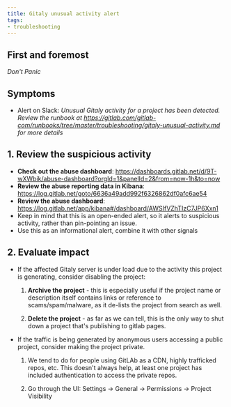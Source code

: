 ```yaml
---
title: Gitaly unusual activity alert
tags:
- troubleshooting
---
```



## First and foremost

*Don't Panic*

## Symptoms

* Alert on Slack: _Unusual Gitaly activity for a project has been detected. Review the runbook at https://gitlab.com/gitlab-com/runbooks/tree/master/troubleshooting/gitaly-unusual-activity.md for more details_

## 1. Review the suspicious activity

- **Check out the abuse dashboard**: https://dashboards.gitlab.net/d/9T-wXWbik/abuse-dashboard?orgId=1&panelId=2&from=now-1h&to=now
- **Review the abuse reporting data in Kibana**: https://log.gitlab.net/goto/6636a49add992f6326862df0afc6ae54
- **Review the abuse dashboard**:  https://log.gitlab.net/app/kibana#/dashboard/AWSIfVZhTIzC7JP6Xxn1
- Keep in mind that this is an open-ended alert, so it alerts to suspicious activity, rather than pin-pointing an issue.
- Use this as an informational alert, combine it with other signals

## 2. Evaluate impact

- If the affected Gitaly server is under load due to the activity this project is generating, consider disabling the project:

    1. **Archive the project** - this is especially useful if the project name or description itself contains links or reference to scams/spam/malware, as it de-lists the project from search as well.

    1. **Delete the project** - as far as we can tell, this is the only way to shut down a project that's publishing to gitlab pages.

- If the traffic is being generated by anonymous users accessing a public project, consider making the project private.

    1. We tend to do for people using GitLAb as a CDN, highly trafficked repos, etc.  This doesn't always help, at least one project has included authentication to access the private repos.

    1. Go through the UI: Settings -> General -> Permissions -> Project Visibility
